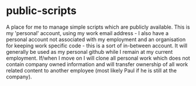 # public-scripts
A place for me to manage simple scripts which are publicly available.
This is my 'personal' account, using my work email address - I also have a personal account not associated with my employment and an organisation for keeping work specific code - this is a sort of in-between account. It will generally be used as my personal github while I remain at my current employment. If/when I move on I will clone all personal work which does not contain company owned information and will transfer ownership of all work related content to another employee (most likely Paul if he is still at the company). 

